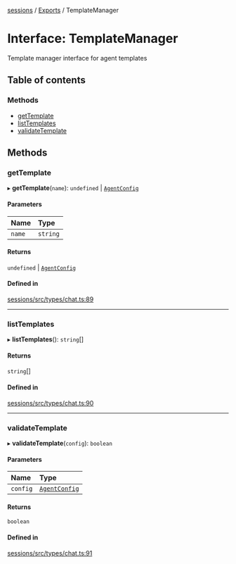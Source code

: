<!-- 
 ⚠️  AUTO-GENERATED FILE - DO NOT EDIT MANUALLY
 This file is automatically generated by scripts/docs-generator.js
 To make changes, edit the source TypeScript files or update the generator script
-->

[sessions](../../) / [Exports](../modules) / TemplateManager

# Interface: TemplateManager

Template manager interface for agent templates

## Table of contents

### Methods

- [getTemplate](TemplateManager#gettemplate)
- [listTemplates](TemplateManager#listtemplates)
- [validateTemplate](TemplateManager#validatetemplate)

## Methods

### getTemplate

▸ **getTemplate**(`name`): `undefined` \| [`AgentConfig`](AgentConfig)

#### Parameters

| Name | Type |
| :------ | :------ |
| `name` | `string` |

#### Returns

`undefined` \| [`AgentConfig`](AgentConfig)

#### Defined in

[sessions/src/types/chat.ts:89](https://github.com/woojubb/robota/blob/d84cd2e1e6915e9f7e9aff8f9b06df02e55c139b/packages/sessions/src/types/chat.ts#L89)

___

### listTemplates

▸ **listTemplates**(): `string`[]

#### Returns

`string`[]

#### Defined in

[sessions/src/types/chat.ts:90](https://github.com/woojubb/robota/blob/d84cd2e1e6915e9f7e9aff8f9b06df02e55c139b/packages/sessions/src/types/chat.ts#L90)

___

### validateTemplate

▸ **validateTemplate**(`config`): `boolean`

#### Parameters

| Name | Type |
| :------ | :------ |
| `config` | [`AgentConfig`](AgentConfig) |

#### Returns

`boolean`

#### Defined in

[sessions/src/types/chat.ts:91](https://github.com/woojubb/robota/blob/d84cd2e1e6915e9f7e9aff8f9b06df02e55c139b/packages/sessions/src/types/chat.ts#L91)

